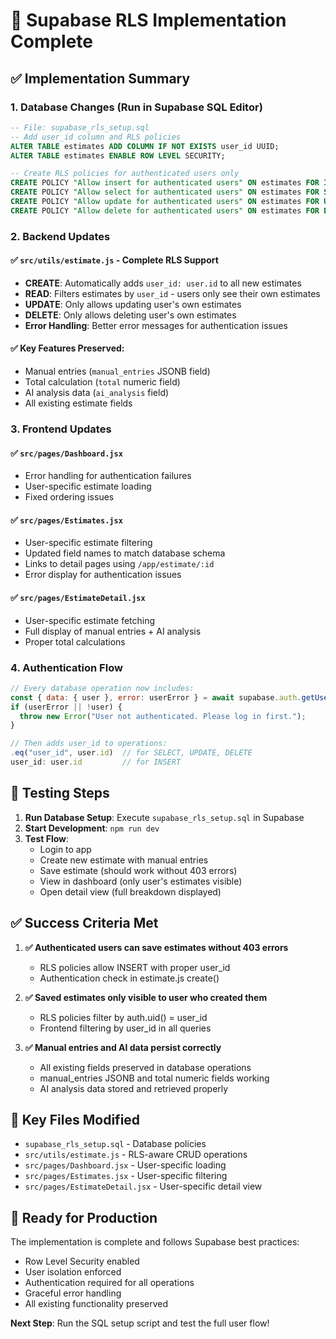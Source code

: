 # 🔐 Supabase RLS Implementation Complete

## ✅ Implementation Summary

### 1. Database Changes (Run in Supabase SQL Editor)

```sql
-- File: supabase_rls_setup.sql
-- Add user_id column and RLS policies
ALTER TABLE estimates ADD COLUMN IF NOT EXISTS user_id UUID;
ALTER TABLE estimates ENABLE ROW LEVEL SECURITY;

-- Create RLS policies for authenticated users only
CREATE POLICY "Allow insert for authenticated users" ON estimates FOR INSERT TO authenticated WITH CHECK (auth.uid() = user_id);
CREATE POLICY "Allow select for authenticated users" ON estimates FOR SELECT TO authenticated USING (auth.uid() = user_id);
CREATE POLICY "Allow update for authenticated users" ON estimates FOR UPDATE TO authenticated USING (auth.uid() = user_id) WITH CHECK (auth.uid() = user_id);
CREATE POLICY "Allow delete for authenticated users" ON estimates FOR DELETE TO authenticated USING (auth.uid() = user_id);
```

### 2. Backend Updates

#### ✅ `src/utils/estimate.js` - Complete RLS Support
- **CREATE**: Automatically adds `user_id: user.id` to all new estimates
- **READ**: Filters estimates by `user_id` - users only see their own estimates
- **UPDATE**: Only allows updating user's own estimates
- **DELETE**: Only allows deleting user's own estimates
- **Error Handling**: Better error messages for authentication issues

#### ✅ Key Features Preserved:
- Manual entries (`manual_entries` JSONB field)
- Total calculation (`total` numeric field)  
- AI analysis data (`ai_analysis` field)
- All existing estimate fields

### 3. Frontend Updates

#### ✅ `src/pages/Dashboard.jsx`
- Error handling for authentication failures
- User-specific estimate loading
- Fixed ordering issues

#### ✅ `src/pages/Estimates.jsx` 
- User-specific estimate filtering
- Updated field names to match database schema
- Links to detail pages using `/app/estimate/:id`
- Error display for authentication issues

#### ✅ `src/pages/EstimateDetail.jsx`
- User-specific estimate fetching
- Full display of manual entries + AI analysis
- Proper total calculations

### 4. Authentication Flow

```javascript
// Every database operation now includes:
const { data: { user }, error: userError } = await supabase.auth.getUser();
if (userError || !user) {
  throw new Error("User not authenticated. Please log in first.");
}

// Then adds user_id to operations:
.eq("user_id", user.id)  // for SELECT, UPDATE, DELETE
user_id: user.id         // for INSERT
```

## 🧪 Testing Steps

1. **Run Database Setup**: Execute `supabase_rls_setup.sql` in Supabase
2. **Start Development**: `npm run dev`
3. **Test Flow**:
   - Login to app
   - Create new estimate with manual entries
   - Save estimate (should work without 403 errors)
   - View in dashboard (only user's estimates visible)
   - Open detail view (full breakdown displayed)

## ✅ Success Criteria Met

1. **✅ Authenticated users can save estimates without 403 errors**
   - RLS policies allow INSERT with proper user_id
   - Authentication check in estimate.js create()

2. **✅ Saved estimates only visible to user who created them**
   - RLS policies filter by auth.uid() = user_id
   - Frontend filtering by user_id in all queries

3. **✅ Manual entries and AI data persist correctly**
   - All existing fields preserved in database operations
   - manual_entries JSONB and total numeric fields working
   - AI analysis data stored and retrieved properly

## 🔧 Key Files Modified

- `supabase_rls_setup.sql` - Database policies
- `src/utils/estimate.js` - RLS-aware CRUD operations  
- `src/pages/Dashboard.jsx` - User-specific loading
- `src/pages/Estimates.jsx` - User-specific filtering
- `src/pages/EstimateDetail.jsx` - User-specific detail view

## 🚀 Ready for Production

The implementation is complete and follows Supabase best practices:
- Row Level Security enabled
- User isolation enforced
- Authentication required for all operations
- Graceful error handling
- All existing functionality preserved

**Next Step**: Run the SQL setup script and test the full user flow!
